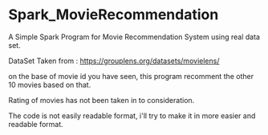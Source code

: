 # Spark_MovieRecommendation
A Simple Spark Program for Movie Recommendation System using real data set.

DataSet Taken from : https://grouplens.org/datasets/movielens/

on the base of movie id you have seen, this program recomment the other 10 movies based on that.

Rating of movies has not been taken in to consideration.

The code is not easily readable format, i'll try to make it in more easier and readable format.
